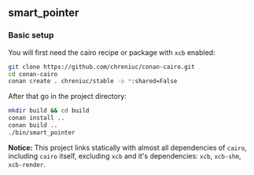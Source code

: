 
## smart_pointer

### Basic setup

You will first need the cairo recipe or package with `xcb` enabled:
```sh
git clone https://github.com/chreniuc/conan-cairo.git
cd conan-cairo
conan create . chreniuc/stable -o *:shared=False
```

After that go in the project directory:

```sh
mkdir build && cd build
conan install ..
conan build ..
./bin/smart_pointer
```

**Notice:** This project links statically with almost all dependencies of `cairo`,
including `cairo` itself, excluding `xcb` and it's dependencies: `xcb`,
`xcb-shm`, `xcb-render`.